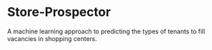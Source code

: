 # Store-Prospector
A machine learning approach to predicting the types of tenants to fill vacancies in shopping centers.
